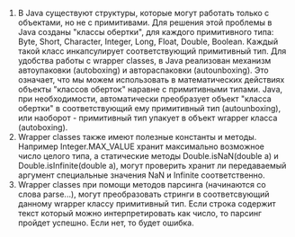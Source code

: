 1. В Java существуют структуры, которые могут работать только с объектами, но не с примитивами. Для решения этой проблемы в Java созданы "классы обертки", для каждого примитивного типа: Byte, Short, Character, Integer, Long, Float, Double, Boolean. Каждый такой класс инкапсулирует соответствующий примитивный тип. Для удобства работы с wrapper classes, в Java реализован механизм автоупаковки (autoboxing) и автораспаковки (autounboxing). Это означает, что мы можем использовать в математических действиях объекты "классов оберток" наравне с примитивными типами. Java, при необходимости, автоматически преобразует объект "класса обертки" в соответствующий ему примитивный тип (autounboxing), или наоборот - примитивный тип упакует в объект wrapper класса (autoboxing).
2. Wrapper classes также имеют полезные константы и методы. Например Integer.MAX_VALUE хранит максимально возможное число целого типа, а статические методы Double.isNaN(double a) и Double.isInfinite(double a), могут проверить хранит ли передаваемый аргумент специальные значения NaN и Infinite соответственно.
3. Wrapper classes при помощи методов парсинга (начинаются со слова parse...), могут преобразовать стринги в соответсвующий данному wrapper классу примитивный тип. Если строка содержит текст который можно интерпретировать как число, то парсинг пройдет успешно. Если нет, то будет ошибка.
